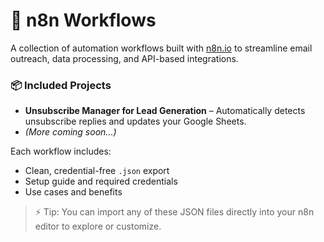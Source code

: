 # 🧩 n8n Workflows

A collection of automation workflows built with [n8n.io](https://n8n.io) to streamline email outreach, data processing, and API-based integrations.

### 📦 Included Projects
- **Unsubscribe Manager for Lead Generation** – Automatically detects unsubscribe replies and updates your Google Sheets.
- *(More coming soon...)*

Each workflow includes:
- Clean, credential-free `.json` export  
- Setup guide and required credentials  
- Use cases and benefits  

> ⚡ Tip: You can import any of these JSON files directly into your n8n editor to explore or customize.
